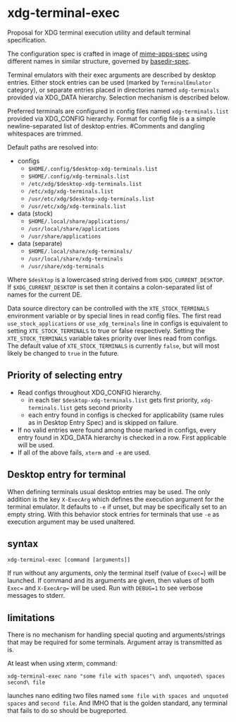 # xdg-terminal-exec

Proposal for XDG terminal execution utility and default terminal specification.

The configuration spec is crafted in image of [mime-apps-spec](https://specifications.freedesktop.org/mime-apps-spec/latest/ar01s02.html) using different names in similar structure, governed by [basedir-spec](https://standards.freedesktop.org/basedir-spec/basedir-spec-latest.html).

Terminal emulators with their exec arguments are described by desktop entries.
Either stock entries can be used (marked by `TerminalEmulator` category),
or separate entries placed in directories named `xdg-terminals` provided via XDG_DATA hierarchy. Selection mechanism is described below.

Preferred terminals are configured in config files named `xdg-terminals.list` provided via XDG_CONFIG hierarchy.
Format for config file is a a simple newline-separated list of desktop entries. #Comments and dangling whitespaces are trimmed.

Default paths are resolved into:

- configs
  - `$HOME/.config/$desktop-xdg-terminals.list`
  - `$HOME/.config/xdg-terminals.list`
  - `/etc/xdg/$desktop-xdg-terminals.list`
  - `/etc/xdg/xdg-terminals.list`
  - `/usr/etc/xdg/$desktop-xdg-terminals.list`
  - `/usr/etc/xdg/xdg-terminals.list`
- data (stock)
  - `$HOME/.local/share/applications/`
  - `/usr/local/share/applications`
  - `/usr/share/applications`
- data (separate)
  - `$HOME/.local/share/xdg-terminals/`
  - `/usr/local/share/xdg-terminals`
  - `/usr/share/xdg-terminals`

Where `$desktop` is a lowercased string derived from `$XDG_CURRENT_DESKTOP`.
If `$XDG_CURRENT_DESKTOP` is set then it contains a colon-separated list of names for the current DE.

Data source directory can be controlled with the `XTE_STOCK_TERMINALS` environment variable or by special lines in read config files.
The first read `use_stock_applications` or `use_xdg_terminals` line in configs is equivalent to setting `XTE_STOCK_TERMINALS` to true or false respectively.
Setting the `XTE_STOCK_TERMINALS` variable takes priority over lines read from configs.
The default value of `XTE_STOCK_TERMINALS` is currently `false`, but will most likely be changed to `true` in the future.

## Priority of selecting entry

  - Read configs throughout XDG_CONFIG hierarchy.
    - in each tier `$desktop-xdg-terminals.list` gets first priority, `xdg-terminals.list` gets second priority
    - each entry found in configs is checked for applicability (same rules as in Desktop Entry Spec) and is skipped on failure.
  - If no valid entries were found among those marked in configs, every entry found in XDG_DATA hierarchy is checked in a row. First applicable will be used.
  - If all of the above fails, `xterm` and `-e` are used.

## Desktop entry for terminal

When defining terminals usual desktop entries may be used. The only addition is the key `X-ExecArg` which defines the execution argument for the terminal emulator.
It defaults to `-e` if unset, but may be specifically set to an empty string.
With this behavior stock entries for terminals that use `-e` as execution argument may be used unaltered.

## syntax

```
xdg-terminal-exec [command [arguments]]
```
If run without any arguments, only the terminal itself (value of `Exec=`) will be launched.
If command and its arguments are given, then values of both `Exec=` and `X-ExecArg=` will be used.
Run with `DEBUG=1` to see verbose messages to stderr.

## limitations

There is no mechanism for handling special quoting and arguments/strings that may be required for some terminals.
Argument array is transmitted as is.

At least when using xterm, command:
```
xdg-terminal-exec nano "some file with spaces"\ and\ unquoted\ spaces second\ file
```
launches nano editing two files named `some file with spaces and unquoted spaces` and `second file`.
And IMHO that is the golden standard, any terminal that fails to do so should be bugreported.
